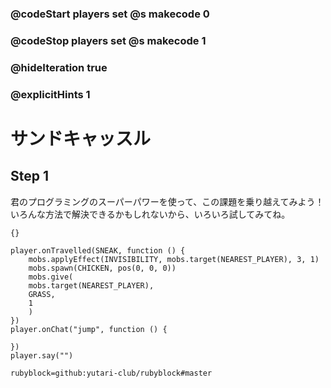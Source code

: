 ### @codeStart players set @s makecode 0
### @codeStop players set @s makecode 1

### @hideIteration true 
### @explicitHints 1


# サンドキャッスル
<!-- # Sandcastle! -->

## Step 1

君のプログラミングのスーパーパワーを使って、この課題を乗り越えてみよう！<br>
いろんな方法で解決できるかもしれないから、いろいろ試してみてね。
<!-- Use your coding superpowers to overcome the challenges presented. Remember, there might be a lot of ways to solve them.  -->

```template
{}
``` 

```ghost
player.onTravelled(SNEAK, function () {
    mobs.applyEffect(INVISIBILITY, mobs.target(NEAREST_PLAYER), 3, 1)
    mobs.spawn(CHICKEN, pos(0, 0, 0))
    mobs.give(
    mobs.target(NEAREST_PLAYER),
    GRASS,
    1
    )
})
player.onChat("jump", function () {
	
})
player.say("")
```
```package
rubyblock=github:yutari-club/rubyblock#master
```